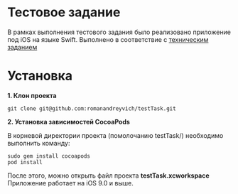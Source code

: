 Тестовое задание 
=================

В рамках выполнения тестового задания было реализовано приложение под iOS на языке Swift. Выполнено в соответствие с [техническим заданием]

Установка 
==========

**1. Клон проекта**

```
git clone git@github.com:romanandreyvich/testTask.git
```

**2. Установка зависимостей CocoaPods**

В корневой директории проекта (помолочанию testTask/) необходимо выполнить
команду:

```
sudo gem install cocoapods
pod install
```

После этого, можно открыть файл проекта **testTask.xcworkspace**
Приложение работает на iOS 9.0 и выше.

[техническим заданием]: tz.md
